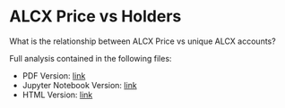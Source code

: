 # ALCX Price vs Holders
What is the relationship between ALCX Price vs unique ALCX accounts?

Full analysis contained in the following files:
* PDF Version: [link](alcx-users-price.pdf)
* Jupyter Notebook Version: [link](alcx-users-price.ipynb)
* HTML Version: [link](alcx-users-price.html)
